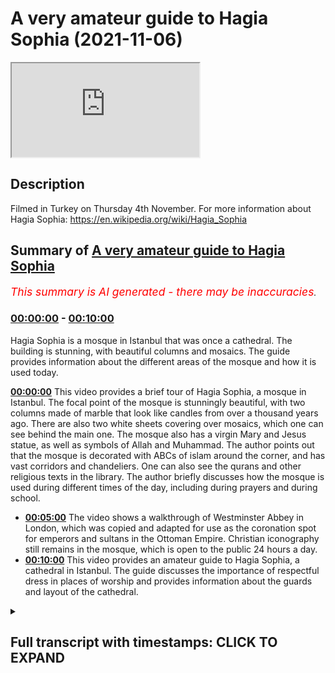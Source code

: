 # A very amateur guide to Hagia Sophia (2021-11-06)

<iframe loading='lazy' src='https://www.youtube.com/embed/Hf-l1I5Wta4'></iframe>

## Description

Filmed in Turkey on Thursday 4th November. For more information about Hagia Sophia: https://en.wikipedia.org/wiki/Hagia_Sophia

## Summary of [A very amateur guide to Hagia Sophia](https://www.youtube.com/watch?v=Hf-l1I5Wta4)


*<span style="color:red; font-size:125%">This summary is AI generated - there may be inaccuracies</span>. [](/)*

### [00:00:00](https://www.youtube.com/watch?v=Hf-l1I5Wta4&t=0) - [00:10:00](https://www.youtube.com/watch?v=Hf-l1I5Wta4&t=600)

Hagia Sophia is a mosque in Istanbul that was once a cathedral. The building is stunning, with beautiful columns and mosaics. The guide provides information about the different areas of the mosque and how it is used today.

**[00:00:00](https://www.youtube.com/watch?v=Hf-l1I5Wta4&t=0)** This video provides a brief tour of Hagia Sophia, a mosque in Istanbul. The focal point of the mosque is stunningly beautiful, with two columns made of marble that look like candles from over a thousand years ago. There are also two white sheets covering over mosaics, which one can see behind the main one. The mosque also has a virgin Mary and Jesus statue, as well as symbols of Allah and Muhammad. The author points out that the mosque is decorated with ABCs of islam around the corner, and has vast corridors and chandeliers. One can also see the qurans and other religious texts in the library. The author briefly discusses how the mosque is used during different times of the day, including during prayers and during school.
* **[00:05:00](https://www.youtube.com/watch?v=Hf-l1I5Wta4&t=300)** The video shows a walkthrough of Westminster Abbey in London, which was copied and adapted for use as the coronation spot for emperors and sultans in the Ottoman Empire. Christian iconography still remains in the mosque, which is open to the public 24 hours a day.
* **[00:10:00](https://www.youtube.com/watch?v=Hf-l1I5Wta4&t=600)** This video provides an amateur guide to Hagia Sophia, a cathedral in Istanbul. The guide discusses the importance of respectful dress in places of worship and provides information about the guards and layout of the cathedral.

<details><summary><h2>Full transcript with timestamps: CLICK TO EXPAND</h2></summary>

[0:00:01](https://youtu.be/Hf-l1I5Wta4?t=1) i thought i'd just give a very brief uh  
[0:00:03](https://youtu.be/Hf-l1I5Wta4?t=3) guided tour of this masjid  
[0:00:06](https://youtu.be/Hf-l1I5Wta4?t=6) hagio sofia in istanbul  
[0:00:10](https://youtu.be/Hf-l1I5Wta4?t=10) this gilded cage is where the sultans  
[0:00:13](https://youtu.be/Hf-l1I5Wta4?t=13) apparently  
[0:00:14](https://youtu.be/Hf-l1I5Wta4?t=14) sat  
[0:00:15](https://youtu.be/Hf-l1I5Wta4?t=15) during sermons and during summer  
[0:00:17](https://youtu.be/Hf-l1I5Wta4?t=17) to protect them from assassination  
[0:00:21](https://youtu.be/Hf-l1I5Wta4?t=21) and here we have the focal point  
[0:00:24](https://youtu.be/Hf-l1I5Wta4?t=24) of the masjid stunningly beautiful  
[0:00:28](https://youtu.be/Hf-l1I5Wta4?t=28) i don't know if you can make out  
[0:00:29](https://youtu.be/Hf-l1I5Wta4?t=29) probably not but there are two um  
[0:00:31](https://youtu.be/Hf-l1I5Wta4?t=31) they look like columns  
[0:00:33](https://youtu.be/Hf-l1I5Wta4?t=33) made of um  
[0:00:35](https://youtu.be/Hf-l1I5Wta4?t=35) marble but they're actually candles from  
[0:00:38](https://youtu.be/Hf-l1I5Wta4?t=38) the fifth century  
[0:00:40](https://youtu.be/Hf-l1I5Wta4?t=40) um from over a thousand years one  
[0:00:42](https://youtu.be/Hf-l1I5Wta4?t=42) thousand five 500 years ago these  
[0:00:44](https://youtu.be/Hf-l1I5Wta4?t=44) candles still exist  
[0:00:46](https://youtu.be/Hf-l1I5Wta4?t=46) and right up there we have um the white  
[0:00:48](https://youtu.be/Hf-l1I5Wta4?t=48) sheets covering over  
[0:00:50](https://youtu.be/Hf-l1I5Wta4?t=50) some mosaics so i have to know behind  
[0:00:52](https://youtu.be/Hf-l1I5Wta4?t=52) that main one there is  
[0:00:54](https://youtu.be/Hf-l1I5Wta4?t=54) uh the virgin mary and jesus  
[0:00:57](https://youtu.be/Hf-l1I5Wta4?t=57) and to the right we have these  
[0:00:59](https://youtu.be/Hf-l1I5Wta4?t=59) incredible symbols  
[0:01:01](https://youtu.be/Hf-l1I5Wta4?t=61) one word there says allah and the other  
[0:01:03](https://youtu.be/Hf-l1I5Wta4?t=63) one  
[0:01:04](https://youtu.be/Hf-l1I5Wta4?t=64) says muhammad  
[0:01:06](https://youtu.be/Hf-l1I5Wta4?t=66) and the other ones  
[0:01:08](https://youtu.be/Hf-l1I5Wta4?t=68) are the names of his senior companions  
[0:01:11](https://youtu.be/Hf-l1I5Wta4?t=71) including uthman and ali  
[0:01:14](https://youtu.be/Hf-l1I5Wta4?t=74) and  
[0:01:16](https://youtu.be/Hf-l1I5Wta4?t=76) and others  
[0:01:17](https://youtu.be/Hf-l1I5Wta4?t=77) dotted around these huge symbols  
[0:01:20](https://youtu.be/Hf-l1I5Wta4?t=80) and these  
[0:01:21](https://youtu.be/Hf-l1I5Wta4?t=81) very low hanging chandeliers  
[0:01:25](https://youtu.be/Hf-l1I5Wta4?t=85) there's a feature of many mosques in  
[0:01:27](https://youtu.be/Hf-l1I5Wta4?t=87) istanbul i've discovered they're vast i  
[0:01:29](https://youtu.be/Hf-l1I5Wta4?t=89) mean you must be about just 20 feet off  
[0:01:31](https://youtu.be/Hf-l1I5Wta4?t=91) the ground  
[0:01:32](https://youtu.be/Hf-l1I5Wta4?t=92) and one of these fell on you you'd be  
[0:01:34](https://youtu.be/Hf-l1I5Wta4?t=94) flattened  
[0:01:36](https://youtu.be/Hf-l1I5Wta4?t=96) absolutely huge and  
[0:01:38](https://youtu.be/Hf-l1I5Wta4?t=98) very beautiful i think they're made of  
[0:01:41](https://youtu.be/Hf-l1I5Wta4?t=101) solid metal what they look like here  
[0:01:43](https://youtu.be/Hf-l1I5Wta4?t=103) imagine that falling on you  
[0:01:45](https://youtu.be/Hf-l1I5Wta4?t=105) [Music]  
[0:01:50](https://youtu.be/Hf-l1I5Wta4?t=110) and off to the side here  
[0:01:54](https://youtu.be/Hf-l1I5Wta4?t=114) we have islamic information  
[0:01:57](https://youtu.be/Hf-l1I5Wta4?t=117) saw this earlier on and some of it's in  
[0:02:00](https://youtu.be/Hf-l1I5Wta4?t=120) english some of it's in all sorts of  
[0:02:02](https://youtu.be/Hf-l1I5Wta4?t=122) languages really  
[0:02:06](https://youtu.be/Hf-l1I5Wta4?t=126) and  
[0:02:06](https://youtu.be/Hf-l1I5Wta4?t=126) uh not sure what they say  
[0:02:10](https://youtu.be/Hf-l1I5Wta4?t=130) what is islam  
[0:02:12](https://youtu.be/Hf-l1I5Wta4?t=132) and  
[0:02:14](https://youtu.be/Hf-l1I5Wta4?t=134) one here  
[0:02:15](https://youtu.be/Hf-l1I5Wta4?t=135) in english the final messenger  
[0:02:18](https://youtu.be/Hf-l1I5Wta4?t=138) and on the back i noticed it says  
[0:02:20](https://youtu.be/Hf-l1I5Wta4?t=140) global academy for translation and  
[0:02:22](https://youtu.be/Hf-l1I5Wta4?t=142) education  
[0:02:23](https://youtu.be/Hf-l1I5Wta4?t=143) london united kingdom so that's  
[0:02:26](https://youtu.be/Hf-l1I5Wta4?t=146) produced in england  
[0:02:29](https://youtu.be/Hf-l1I5Wta4?t=149) uh what do we have over here  
[0:02:32](https://youtu.be/Hf-l1I5Wta4?t=152) we have some more similar kinds of  
[0:02:33](https://youtu.be/Hf-l1I5Wta4?t=153) things  
[0:02:36](https://youtu.be/Hf-l1I5Wta4?t=156) the abc of  
[0:02:38](https://youtu.be/Hf-l1I5Wta4?t=158) abc's of islam  
[0:02:41](https://youtu.be/Hf-l1I5Wta4?t=161) around the corner here  
[0:02:43](https://youtu.be/Hf-l1I5Wta4?t=163) we have these side  
[0:02:45](https://youtu.be/Hf-l1I5Wta4?t=165) corridors vast corridors  
[0:02:48](https://youtu.be/Hf-l1I5Wta4?t=168) you get more chandeliers  
[0:02:51](https://youtu.be/Hf-l1I5Wta4?t=171) and this room is special this gilded  
[0:02:53](https://youtu.be/Hf-l1I5Wta4?t=173) room look at it what could be behind  
[0:02:57](https://youtu.be/Hf-l1I5Wta4?t=177) these gilded  
[0:02:59](https://youtu.be/Hf-l1I5Wta4?t=179) mesh things here and looking inside you  
[0:03:01](https://youtu.be/Hf-l1I5Wta4?t=181) can just about make out these qurans and  
[0:03:05](https://youtu.be/Hf-l1I5Wta4?t=185) apparently these are very precious  
[0:03:06](https://youtu.be/Hf-l1I5Wta4?t=186) qurans on their thrones  
[0:03:09](https://youtu.be/Hf-l1I5Wta4?t=189) can you here we go  
[0:03:11](https://youtu.be/Hf-l1I5Wta4?t=191) just about see now this used to be the  
[0:03:13](https://youtu.be/Hf-l1I5Wta4?t=193) library untold of one of the sultans  
[0:03:16](https://youtu.be/Hf-l1I5Wta4?t=196) these days it's just got a few qurans in  
[0:03:18](https://youtu.be/Hf-l1I5Wta4?t=198) so this was  
[0:03:20](https://youtu.be/Hf-l1I5Wta4?t=200) a very special place of learning  
[0:03:22](https://youtu.be/Hf-l1I5Wta4?t=202) for the sultans where they kept their  
[0:03:24](https://youtu.be/Hf-l1I5Wta4?t=204) precious texts  
[0:03:27](https://youtu.be/Hf-l1I5Wta4?t=207) okay  
[0:03:29](https://youtu.be/Hf-l1I5Wta4?t=209) and down here  
[0:03:32](https://youtu.be/Hf-l1I5Wta4?t=212) a few people praying there there's a  
[0:03:34](https://youtu.be/Hf-l1I5Wta4?t=214) mimbar just in the corner right over  
[0:03:35](https://youtu.be/Hf-l1I5Wta4?t=215) there  
[0:03:38](https://youtu.be/Hf-l1I5Wta4?t=218) and this is interesting i don't if you  
[0:03:39](https://youtu.be/Hf-l1I5Wta4?t=219) can  
[0:03:42](https://youtu.be/Hf-l1I5Wta4?t=222) work it out so just there is  
[0:03:45](https://youtu.be/Hf-l1I5Wta4?t=225) a tripod  
[0:03:47](https://youtu.be/Hf-l1I5Wta4?t=227) um and this is neptune the pagan  
[0:03:50](https://youtu.be/Hf-l1I5Wta4?t=230) um god  
[0:03:52](https://youtu.be/Hf-l1I5Wta4?t=232) and his um trident whatever the word is  
[0:03:55](https://youtu.be/Hf-l1I5Wta4?t=235) so this was from a time when this was  
[0:03:58](https://youtu.be/Hf-l1I5Wta4?t=238) pagan  
[0:04:02](https://youtu.be/Hf-l1I5Wta4?t=242) as they come around the corner here  
[0:04:06](https://youtu.be/Hf-l1I5Wta4?t=246) vast columns look at this  
[0:04:12](https://youtu.be/Hf-l1I5Wta4?t=252) really slipped then down a step  
[0:04:15](https://youtu.be/Hf-l1I5Wta4?t=255) um and here we have the  
[0:04:18](https://youtu.be/Hf-l1I5Wta4?t=258) this huge uh  
[0:04:20](https://youtu.be/Hf-l1I5Wta4?t=260) stairway  
[0:04:22](https://youtu.be/Hf-l1I5Wta4?t=262) that goes up and this is where  
[0:04:24](https://youtu.be/Hf-l1I5Wta4?t=264) traditionally i guess people you preach  
[0:04:26](https://youtu.be/Hf-l1I5Wta4?t=266) the sermon the imam would preach the  
[0:04:28](https://youtu.be/Hf-l1I5Wta4?t=268) sunday the sunday the friday sermon  
[0:04:31](https://youtu.be/Hf-l1I5Wta4?t=271) and those two flags can't really tell in  
[0:04:33](https://youtu.be/Hf-l1I5Wta4?t=273) the dark but their green green flag  
[0:04:36](https://youtu.be/Hf-l1I5Wta4?t=276) of islam  
[0:04:39](https://youtu.be/Hf-l1I5Wta4?t=279) and um  
[0:04:40](https://youtu.be/Hf-l1I5Wta4?t=280) [Music]  
[0:04:41](https://youtu.be/Hf-l1I5Wta4?t=281) serious worshipers tend to come here  
[0:04:43](https://youtu.be/Hf-l1I5Wta4?t=283) during the day and night to pray  
[0:04:45](https://youtu.be/Hf-l1I5Wta4?t=285) but um i i've been here on salah and  
[0:04:48](https://youtu.be/Hf-l1I5Wta4?t=288) this whole area has been completely  
[0:04:49](https://youtu.be/Hf-l1I5Wta4?t=289) packed this these these areas here are  
[0:04:52](https://youtu.be/Hf-l1I5Wta4?t=292) for  
[0:04:53](https://youtu.be/Hf-l1I5Wta4?t=293) like study circles where people learn  
[0:04:55](https://youtu.be/Hf-l1I5Wta4?t=295) the crown  
[0:04:59](https://youtu.be/Hf-l1I5Wta4?t=299) and this is very interesting  
[0:05:01](https://youtu.be/Hf-l1I5Wta4?t=301) if you know westminster abbey in london  
[0:05:03](https://youtu.be/Hf-l1I5Wta4?t=303) well you'll know this you'll recognize  
[0:05:05](https://youtu.be/Hf-l1I5Wta4?t=305) this because they copied it and when the  
[0:05:08](https://youtu.be/Hf-l1I5Wta4?t=308) monarchs in england are crowned in  
[0:05:11](https://youtu.be/Hf-l1I5Wta4?t=311) westminster abbey they are crowned on  
[0:05:13](https://youtu.be/Hf-l1I5Wta4?t=313) this  
[0:05:14](https://youtu.be/Hf-l1I5Wta4?t=314) replica uh in westminster abbey this is  
[0:05:17](https://youtu.be/Hf-l1I5Wta4?t=317) the original  
[0:05:18](https://youtu.be/Hf-l1I5Wta4?t=318) and these represent i'm told  
[0:05:20](https://youtu.be/Hf-l1I5Wta4?t=320) um  
[0:05:21](https://youtu.be/Hf-l1I5Wta4?t=321) stones taken from important countries of  
[0:05:23](https://youtu.be/Hf-l1I5Wta4?t=323) the world i remember this one over here  
[0:05:26](https://youtu.be/Hf-l1I5Wta4?t=326) this is stone taken from france because  
[0:05:28](https://youtu.be/Hf-l1I5Wta4?t=328) when i was told about this i was with a  
[0:05:30](https://youtu.be/Hf-l1I5Wta4?t=330) french guy and i said look how small it  
[0:05:32](https://youtu.be/Hf-l1I5Wta4?t=332) is compared to i don't know if that's  
[0:05:34](https://youtu.be/Hf-l1I5Wta4?t=334) persia or arabia or india or whatever  
[0:05:37](https://youtu.be/Hf-l1I5Wta4?t=337) and he said to me ah well where's  
[0:05:38](https://youtu.be/Hf-l1I5Wta4?t=338) england then there's nothing here from  
[0:05:40](https://youtu.be/Hf-l1I5Wta4?t=340) england i don't think  
[0:05:42](https://youtu.be/Hf-l1I5Wta4?t=342) but anyway what's the central one the  
[0:05:44](https://youtu.be/Hf-l1I5Wta4?t=344) big central one  
[0:05:46](https://youtu.be/Hf-l1I5Wta4?t=346) is for the sultan or the emperor of the  
[0:05:49](https://youtu.be/Hf-l1I5Wta4?t=349) ottoman empire himself and he rules here  
[0:05:52](https://youtu.be/Hf-l1I5Wta4?t=352) over all the lesser countries including  
[0:05:55](https://youtu.be/Hf-l1I5Wta4?t=355) france and  
[0:05:56](https://youtu.be/Hf-l1I5Wta4?t=356) india and wherever they are so this is  
[0:05:58](https://youtu.be/Hf-l1I5Wta4?t=358) the coronation  
[0:05:59](https://youtu.be/Hf-l1I5Wta4?t=359) spot where the emperors or the sultans  
[0:06:03](https://youtu.be/Hf-l1I5Wta4?t=363) were crowned and our queen in england  
[0:06:06](https://youtu.be/Hf-l1I5Wta4?t=366) has the same kind of thing in  
[0:06:08](https://youtu.be/Hf-l1I5Wta4?t=368) westminster abbey if you google this you  
[0:06:10](https://youtu.be/Hf-l1I5Wta4?t=370) can  
[0:06:11](https://youtu.be/Hf-l1I5Wta4?t=371) see it for yourself  
[0:06:12](https://youtu.be/Hf-l1I5Wta4?t=372) um  
[0:06:13](https://youtu.be/Hf-l1I5Wta4?t=373) it's open to the public you can see it  
[0:06:18](https://youtu.be/Hf-l1I5Wta4?t=378) so there is a a second tier um  
[0:06:22](https://youtu.be/Hf-l1I5Wta4?t=382) and um  
[0:06:24](https://youtu.be/Hf-l1I5Wta4?t=384) if i remember rightly and i perhaps i  
[0:06:25](https://youtu.be/Hf-l1I5Wta4?t=385) can't remember rightly but i think  
[0:06:27](https://youtu.be/Hf-l1I5Wta4?t=387) possibly the emperor's  
[0:06:29](https://youtu.be/Hf-l1I5Wta4?t=389) wife of the emperor i suppose uh and her  
[0:06:31](https://youtu.be/Hf-l1I5Wta4?t=391) court were up there away from this is  
[0:06:34](https://youtu.be/Hf-l1I5Wta4?t=394) certainly the mail area down here  
[0:06:37](https://youtu.be/Hf-l1I5Wta4?t=397) so that's where the empress was and the  
[0:06:38](https://youtu.be/Hf-l1I5Wta4?t=398) women's section was  
[0:06:41](https://youtu.be/Hf-l1I5Wta4?t=401) uh now women are have their own section  
[0:06:42](https://youtu.be/Hf-l1I5Wta4?t=402) down here rather than upstairs  
[0:06:46](https://youtu.be/Hf-l1I5Wta4?t=406) um  
[0:06:47](https://youtu.be/Hf-l1I5Wta4?t=407) there's something else i want to show  
[0:06:48](https://youtu.be/Hf-l1I5Wta4?t=408) you you see this huge entrance here  
[0:06:51](https://youtu.be/Hf-l1I5Wta4?t=411) this is where the emperor came in  
[0:06:53](https://youtu.be/Hf-l1I5Wta4?t=413) came into the mosque into the in or into  
[0:06:56](https://youtu.be/Hf-l1I5Wta4?t=416) the basilica when it was  
[0:06:59](https://youtu.be/Hf-l1I5Wta4?t=419) um a christian place  
[0:07:01](https://youtu.be/Hf-l1I5Wta4?t=421) but these are the original doors  
[0:07:04](https://youtu.be/Hf-l1I5Wta4?t=424) and they were made over  
[0:07:06](https://youtu.be/Hf-l1I5Wta4?t=426) 1500 years ago  
[0:07:09](https://youtu.be/Hf-l1I5Wta4?t=429) just to  
[0:07:12](https://youtu.be/Hf-l1I5Wta4?t=432) they're made i think  
[0:07:14](https://youtu.be/Hf-l1I5Wta4?t=434) of wood so not made of steel and they've  
[0:07:17](https://youtu.be/Hf-l1I5Wta4?t=437) survived  
[0:07:19](https://youtu.be/Hf-l1I5Wta4?t=439) all this time  
[0:07:20](https://youtu.be/Hf-l1I5Wta4?t=440) sorry  
[0:07:21](https://youtu.be/Hf-l1I5Wta4?t=441) without being burned  
[0:07:26](https://youtu.be/Hf-l1I5Wta4?t=446) anyway there's something else i wanted  
[0:07:27](https://youtu.be/Hf-l1I5Wta4?t=447) to show you  
[0:07:29](https://youtu.be/Hf-l1I5Wta4?t=449) before i end  
[0:07:31](https://youtu.be/Hf-l1I5Wta4?t=451) because there's a lot of christian  
[0:07:33](https://youtu.be/Hf-l1I5Wta4?t=453) iconography still in existence here  
[0:07:36](https://youtu.be/Hf-l1I5Wta4?t=456) if i turn around there you go there's  
[0:07:38](https://youtu.be/Hf-l1I5Wta4?t=458) the main entrance to the mosque  
[0:07:40](https://youtu.be/Hf-l1I5Wta4?t=460) and just above it there is an icon of  
[0:07:43](https://youtu.be/Hf-l1I5Wta4?t=463) jesus  
[0:07:44](https://youtu.be/Hf-l1I5Wta4?t=464) and to the left there is an emperor  
[0:07:47](https://youtu.be/Hf-l1I5Wta4?t=467) who is groveling  
[0:07:49](https://youtu.be/Hf-l1I5Wta4?t=469) and begging for forgiveness so he's  
[0:07:50](https://youtu.be/Hf-l1I5Wta4?t=470) repenting of his sin i don't know what  
[0:07:52](https://youtu.be/Hf-l1I5Wta4?t=472) his sin was and above him is an icon or  
[0:07:55](https://youtu.be/Hf-l1I5Wta4?t=475) a picture of the virgin mary and to the  
[0:07:57](https://youtu.be/Hf-l1I5Wta4?t=477) right  
[0:08:00](https://youtu.be/Hf-l1I5Wta4?t=480) and to the right is an angel i think  
[0:08:04](https://youtu.be/Hf-l1I5Wta4?t=484) so that's  
[0:08:05](https://youtu.be/Hf-l1I5Wta4?t=485) christ  
[0:08:07](https://youtu.be/Hf-l1I5Wta4?t=487) up there  
[0:08:08](https://youtu.be/Hf-l1I5Wta4?t=488) it's not been touched it's not been  
[0:08:10](https://youtu.be/Hf-l1I5Wta4?t=490) destroyed it's been  
[0:08:11](https://youtu.be/Hf-l1I5Wta4?t=491) there as part of the mosque for  
[0:08:15](https://youtu.be/Hf-l1I5Wta4?t=495) centuries now  
[0:08:17](https://youtu.be/Hf-l1I5Wta4?t=497) and finally the perhaps the most  
[0:08:19](https://youtu.be/Hf-l1I5Wta4?t=499) extraordinary  
[0:08:21](https://youtu.be/Hf-l1I5Wta4?t=501) um  
[0:08:24](https://youtu.be/Hf-l1I5Wta4?t=504) christian iconography that's left i'm  
[0:08:26](https://youtu.be/Hf-l1I5Wta4?t=506) just kind of going down here in the  
[0:08:28](https://youtu.be/Hf-l1I5Wta4?t=508) eighth century  
[0:08:29](https://youtu.be/Hf-l1I5Wta4?t=509) there was a big controversy in the  
[0:08:31](https://youtu.be/Hf-l1I5Wta4?t=511) church  
[0:08:32](https://youtu.be/Hf-l1I5Wta4?t=512) about the use of icons and the second  
[0:08:34](https://youtu.be/Hf-l1I5Wta4?t=514) council of nicaea ruled in the eighth  
[0:08:37](https://youtu.be/Hf-l1I5Wta4?t=517) century the icons  
[0:08:38](https://youtu.be/Hf-l1I5Wta4?t=518) were okay they were permitted in  
[0:08:40](https://youtu.be/Hf-l1I5Wta4?t=520) christian worship  
[0:08:42](https://youtu.be/Hf-l1I5Wta4?t=522) and to celebrate that i'm told  
[0:08:46](https://youtu.be/Hf-l1I5Wta4?t=526) this was installed  
[0:08:48](https://youtu.be/Hf-l1I5Wta4?t=528) and this is an icon or mosaic of the  
[0:08:51](https://youtu.be/Hf-l1I5Wta4?t=531) virgin mary  
[0:08:52](https://youtu.be/Hf-l1I5Wta4?t=532) and there are two greek words either  
[0:08:54](https://youtu.be/Hf-l1I5Wta4?t=534) side which says martyr mother and theon  
[0:08:58](https://youtu.be/Hf-l1I5Wta4?t=538) of god mother of god with jesus and  
[0:09:01](https://youtu.be/Hf-l1I5Wta4?t=541) there's constantine holding the city of  
[0:09:05](https://youtu.be/Hf-l1I5Wta4?t=545) istanbul  
[0:09:06](https://youtu.be/Hf-l1I5Wta4?t=546) byzantium of course then and giving it  
[0:09:08](https://youtu.be/Hf-l1I5Wta4?t=548) to the virgin mary and there's another  
[0:09:09](https://youtu.be/Hf-l1I5Wta4?t=549) person on the right knack  
[0:09:12](https://youtu.be/Hf-l1I5Wta4?t=552) um so that's still there  
[0:09:15](https://youtu.be/Hf-l1I5Wta4?t=555) stunning mosaic and it's not been  
[0:09:18](https://youtu.be/Hf-l1I5Wta4?t=558) in any way damaged or defaced by  
[0:09:21](https://youtu.be/Hf-l1I5Wta4?t=561) muslims  
[0:09:23](https://youtu.be/Hf-l1I5Wta4?t=563) over the centuries  
[0:09:25](https://youtu.be/Hf-l1I5Wta4?t=565) and christians are still welcome here as  
[0:09:27](https://youtu.be/Hf-l1I5Wta4?t=567) are non-believers of all kinds  
[0:09:30](https://youtu.be/Hf-l1I5Wta4?t=570) um  
[0:09:31](https://youtu.be/Hf-l1I5Wta4?t=571) it's not exclusively for  
[0:09:33](https://youtu.be/Hf-l1I5Wta4?t=573) muslims at all and it's open 24 hours a  
[0:09:35](https://youtu.be/Hf-l1I5Wta4?t=575) day  
[0:09:36](https://youtu.be/Hf-l1I5Wta4?t=576) it never closes thanks to the government  
[0:09:38](https://youtu.be/Hf-l1I5Wta4?t=578) which reopened it  
[0:09:40](https://youtu.be/Hf-l1I5Wta4?t=580) last year after its um  
[0:09:43](https://youtu.be/Hf-l1I5Wta4?t=583) 80 year or so  
[0:09:46](https://youtu.be/Hf-l1I5Wta4?t=586) year time as a museum  
[0:09:49](https://youtu.be/Hf-l1I5Wta4?t=589) which charged people to come here  
[0:09:51](https://youtu.be/Hf-l1I5Wta4?t=591) and it was only open certain hours of  
[0:09:53](https://youtu.be/Hf-l1I5Wta4?t=593) the day so now it's back as a mosque a  
[0:09:55](https://youtu.be/Hf-l1I5Wta4?t=595) house of prayer  
[0:09:57](https://youtu.be/Hf-l1I5Wta4?t=597) it's open  
[0:09:58](https://youtu.be/Hf-l1I5Wta4?t=598) to the public  
[0:09:59](https://youtu.be/Hf-l1I5Wta4?t=599) 24 hours a day  
[0:10:01](https://youtu.be/Hf-l1I5Wta4?t=601) free of charge  
[0:10:03](https://youtu.be/Hf-l1I5Wta4?t=603) and anyone is welcome here  
[0:10:05](https://youtu.be/Hf-l1I5Wta4?t=605) all you have to do is show respect for  
[0:10:07](https://youtu.be/Hf-l1I5Wta4?t=607) the place so women have to wear a hijab  
[0:10:09](https://youtu.be/Hf-l1I5Wta4?t=609) of course and cover their legs and men  
[0:10:11](https://youtu.be/Hf-l1I5Wta4?t=611) have to cover their legs as well they  
[0:10:13](https://youtu.be/Hf-l1I5Wta4?t=613) can't come in here just wearing shorts  
[0:10:16](https://youtu.be/Hf-l1I5Wta4?t=616) or something they've got to be dressed  
[0:10:17](https://youtu.be/Hf-l1I5Wta4?t=617) decently as well and that's the same as  
[0:10:19](https://youtu.be/Hf-l1I5Wta4?t=619) in the vatican actually if you go to the  
[0:10:21](https://youtu.be/Hf-l1I5Wta4?t=621) vatican they have the same rule not with  
[0:10:22](https://youtu.be/Hf-l1I5Wta4?t=622) a hijab but the rest of it modest  
[0:10:25](https://youtu.be/Hf-l1I5Wta4?t=625) dressing is very important in places of  
[0:10:27](https://youtu.be/Hf-l1I5Wta4?t=627) worship be it church  
[0:10:28](https://youtu.be/Hf-l1I5Wta4?t=628) synagogue or mosque  
[0:10:32](https://youtu.be/Hf-l1I5Wta4?t=632) so there we are that's my unexpert  
[0:10:37](https://youtu.be/Hf-l1I5Wta4?t=637) guide to this place  
[0:10:39](https://youtu.be/Hf-l1I5Wta4?t=639) um i've only known it five minutes  
[0:10:40](https://youtu.be/Hf-l1I5Wta4?t=640) myself but i thought i'd at least  
[0:10:43](https://youtu.be/Hf-l1I5Wta4?t=643) do this now  
[0:10:44](https://youtu.be/Hf-l1I5Wta4?t=644) um why not  
[0:10:47](https://youtu.be/Hf-l1I5Wta4?t=647) little area here i could talk about  
[0:10:49](https://youtu.be/Hf-l1I5Wta4?t=649) these things but  
[0:10:50](https://youtu.be/Hf-l1I5Wta4?t=650) go on all night  
[0:10:53](https://youtu.be/Hf-l1I5Wta4?t=653) um  
[0:10:54](https://youtu.be/Hf-l1I5Wta4?t=654) oh what's this here it says there we go  
[0:10:57](https://youtu.be/Hf-l1I5Wta4?t=657) ladies  
[0:10:58](https://youtu.be/Hf-l1I5Wta4?t=658) section um which is through there  
[0:11:03](https://youtu.be/Hf-l1I5Wta4?t=663) i wonder if there are any ladies through  
[0:11:05](https://youtu.be/Hf-l1I5Wta4?t=665) here i think not  
[0:11:07](https://youtu.be/Hf-l1I5Wta4?t=667) not this time of night  
[0:11:10](https://youtu.be/Hf-l1I5Wta4?t=670) so the ladies section is actually  
[0:11:14](https://youtu.be/Hf-l1I5Wta4?t=674) empty there's no ladies here  
[0:11:16](https://youtu.be/Hf-l1I5Wta4?t=676) everyone's just walking around  
[0:11:18](https://youtu.be/Hf-l1I5Wta4?t=678) as i say it never closes  
[0:11:20](https://youtu.be/Hf-l1I5Wta4?t=680) there are some discreet guards um  
[0:11:24](https://youtu.be/Hf-l1I5Wta4?t=684) somewhere  
[0:11:25](https://youtu.be/Hf-l1I5Wta4?t=685) i think there's one at the moment but  
[0:11:27](https://youtu.be/Hf-l1I5Wta4?t=687) there's there's about four or five of  
[0:11:28](https://youtu.be/Hf-l1I5Wta4?t=688) them on duty  
[0:11:30](https://youtu.be/Hf-l1I5Wta4?t=690) um around the whole complex  
[0:11:33](https://youtu.be/Hf-l1I5Wta4?t=693) and they're very lenient and tolerant  
[0:11:37](https://youtu.be/Hf-l1I5Wta4?t=697) of people  
[0:11:39](https://youtu.be/Hf-l1I5Wta4?t=699) and i spoke to one yesterday  
[0:11:41](https://youtu.be/Hf-l1I5Wta4?t=701) through a translator and the the only  
[0:11:43](https://youtu.be/Hf-l1I5Wta4?t=703) problem they have is with um  
[0:11:45](https://youtu.be/Hf-l1I5Wta4?t=705) demonstrators sometimes people come in  
[0:11:46](https://youtu.be/Hf-l1I5Wta4?t=706) here and they shout and unfold slogans  
[0:11:50](https://youtu.be/Hf-l1I5Wta4?t=710) and banners  
[0:11:51](https://youtu.be/Hf-l1I5Wta4?t=711) that's something they won't tolerate in  
[0:11:52](https://youtu.be/Hf-l1I5Wta4?t=712) here but other than that there's nothing  
[0:11:55](https://youtu.be/Hf-l1I5Wta4?t=715) he said serious happens in here at all  
[0:11:58](https://youtu.be/Hf-l1I5Wta4?t=718) everyone's very well behaved and  
[0:11:59](https://youtu.be/Hf-l1I5Wta4?t=719) respectful  
[0:12:03](https://youtu.be/Hf-l1I5Wta4?t=723) so  
[0:12:05](https://youtu.be/Hf-l1I5Wta4?t=725) there we go what else can i say it's a  
[0:12:07](https://youtu.be/Hf-l1I5Wta4?t=727) marvelous place if you get the chance to  
[0:12:09](https://youtu.be/Hf-l1I5Wta4?t=729) visit do visit  
[0:12:11](https://youtu.be/Hf-l1I5Wta4?t=731) and there are many mosques  
[0:12:13](https://youtu.be/Hf-l1I5Wta4?t=733) in istanbul obviously  
[0:12:15](https://youtu.be/Hf-l1I5Wta4?t=735) but of equal beauty i would argue  
[0:12:18](https://youtu.be/Hf-l1I5Wta4?t=738) equal majesty equal historical  
[0:12:20](https://youtu.be/Hf-l1I5Wta4?t=740) importance  
[0:12:22](https://youtu.be/Hf-l1I5Wta4?t=742) and great places for everyone being  
[0:12:24](https://youtu.be/Hf-l1I5Wta4?t=744) christian muslim  
[0:12:26](https://youtu.be/Hf-l1I5Wta4?t=746) uh whoever to come and uh  
[0:12:30](https://youtu.be/Hf-l1I5Wta4?t=750) experience some spiritual peace in a  
[0:12:32](https://youtu.be/Hf-l1I5Wta4?t=752) sacred space it's a great sacred space  
[0:12:34](https://youtu.be/Hf-l1I5Wta4?t=754) for humankind i would i would suggest um  
[0:12:38](https://youtu.be/Hf-l1I5Wta4?t=758) that's just above the door of the  
[0:12:40](https://youtu.be/Hf-l1I5Wta4?t=760) entrance to the  
[0:12:42](https://youtu.be/Hf-l1I5Wta4?t=762) where the sultan comes in  
[0:12:44](https://youtu.be/Hf-l1I5Wta4?t=764) huge door  
[0:12:47](https://youtu.be/Hf-l1I5Wta4?t=767) so um  
[0:12:48](https://youtu.be/Hf-l1I5Wta4?t=768) tomorrow morning i fly back to london  
[0:12:53](https://youtu.be/Hf-l1I5Wta4?t=773) and so there we are  
[0:12:57](https://youtu.be/Hf-l1I5Wta4?t=777) until next time  

</details>
